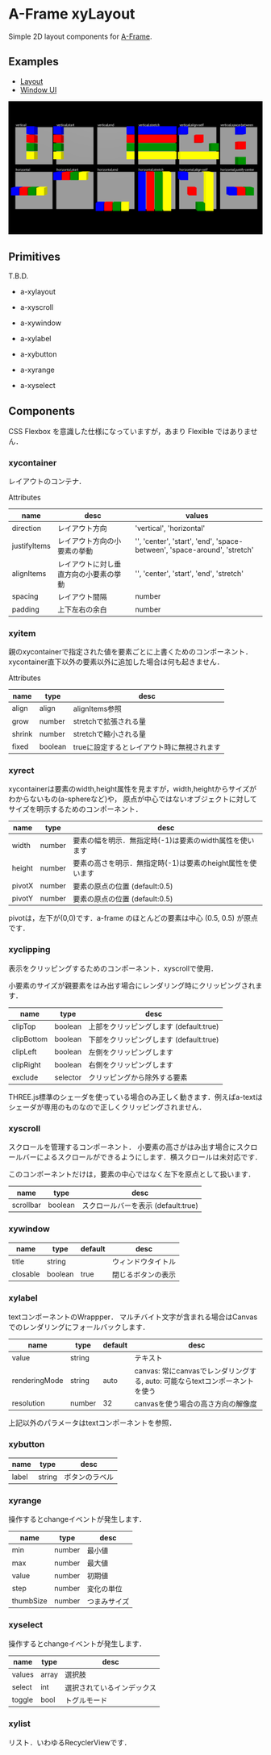 # A-Frame xyLayout

Simple 2D layout components for [A-Frame](https://aframe.io/).

## Examples

- [Layout](https://binzume.github.io/aframe-xylayout/examples/layout.html)
- [Window UI](https://binzume.github.io/aframe-xylayout/examples/window.html)

![Layout example](./examples/layout.png)

## Primitives

T.B.D.

- a-xylayout
- a-xyscroll

- a-xywindow
- a-xylabel
- a-xybutton
- a-xyrange
- a-xyselect

## Components

CSS Flexbox を意識した仕様になっていますが，あまり Flexible ではありません．

### xycontainer

レイアウトのコンテナ．

Attributes

| name | desc | values |
| ---- | ---- | ---- |
| direction    | レイアウト方向 |'vertical', 'horizontal'|
| justifyItems | レイアウト方向の小要素の挙動 |'', 'center', 'start', 'end', 'space-between', 'space-around', 'stretch'|
| alignItems   | レイアウトに対し垂直方向の小要素の挙動 |'', 'center', 'start', 'end', 'stretch'|
| spacing      | レイアウト間隔 | number |
| padding      | 上下左右の余白 | number |

### xyitem

親のxycontainerで指定された値を要素ごとに上書くためのコンポーネント．
xycontainer直下以外の要素以外に追加した場合は何も起きません．

Attributes

| name | type | desc |
| ---- | ---- | ---- |
| align  | align | alignItems参照 |
| grow  | number | stretchで拡張される量 |
| shrink  | number | stretchで縮小される量 |
| fixed | boolean | trueに設定するとレイアウト時に無視されます |

### xyrect

xycontainerは要素のwidth,height属性を見ますが，width,heightからサイズがわからないもの(a-sphereなど)や，
原点が中心ではないオブジェクトに対してサイズを明示するためのコンポーネント．

| name | type | desc |
| ---- | ---- | ---- |
| width  | number | 要素の幅を明示．無指定時(-1)は要素のwidth属性を使います |
| height | number | 要素の高さを明示．無指定時(-1)は要素のheight属性を使います |
| pivotX | number | 要素の原点の位置  (default:0.5) |
| pivotY | number | 要素の原点の位置  (default:0.5) |

pivotは，左下が(0,0)です．a-frame のほとんどの要素は中心 (0.5, 0.5) が原点です．

### xyclipping

表示をクリッピングするためのコンポーネント．xyscrollで使用．

小要素のサイズが親要素をはみ出す場合にレンダリング時にクリッピングされます．

| name | type | desc |
| ---- | ---- | ---- |
| clipTop    | boolean  | 上部をクリッピングします (default:true) |
| clipBottom | boolean  | 下部をクリッピングします (default:true) |
| clipLeft   | boolean  | 左側をクリッピングします |
| clipRight  | boolean  | 右側をクリッピングします |
| exclude    | selector | クリッピングから除外する要素 |

THREE.js標準のシェーダを使っている場合のみ正しく動きます．例えばa-textはシェーダが専用のものなので正しくクリッピングされません．

### xyscroll

スクロールを管理するコンポーネント．
小要素の高さがはみ出す場合にスクロールバーによるスクロールができるようにします．横スクロールは未対応です．

このコンポーネントだけは，要素の中心ではなく左下を原点として扱います．

| name | type | desc |
| ---- | ---- | ---- |
| scrollbar | boolean  | スクロールバーを表示 (default:true) |

### xywindow

| name | type | default | desc |
| ---- | ---- | ------- | ---- |
| title    | string   |      | ウィンドウタイトル |
| closable | boolean  | true | 閉じるボタンの表示 |

### xylabel

textコンポーネントのWrappper．
マルチバイト文字が含まれる場合はCanvasでのレンダリングにフォールバックします．

| name | type | default | desc |
| ---- | ---- | ------- | ---- |
| value         | string |      | テキスト |
| renderingMode | string | auto | canvas: 常にcanvasでレンダリングする, auto: 可能ならtextコンポーネントを使う |
| resolution    | number | 32   | canvasを使う場合の高さ方向の解像度 |

上記以外のパラメータはtextコンポーネントを参照．

### xybutton

| name | type | desc |
| ---- | ---- | ---- |
| label | string  | ボタンのラベル |

### xyrange

操作するとchangeイベントが発生します．

| name | type | desc |
| ---- | ---- | ---- |
| min   | number | 最小値 |
| max   | number | 最大値 |
| value | number | 初期値 |
| step  | number | 変化の単位 |
| thumbSize | number | つまみサイズ |

### xyselect

操作するとchangeイベントが発生します．

| name | type | desc |
| ---- | ---- | ---- |
| values | array | 選択肢 |
| select | int | 選択されているインデックス |
| toggle | bool | トグルモード |

### xylist

リスト．いわゆるRecyclerViewです．
